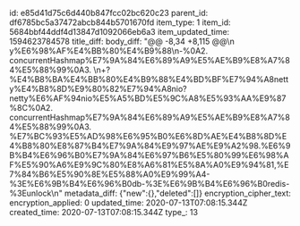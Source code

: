 id: e85d41d75c6d440b847fcc02bc620c23
parent_id: df6785bc5a37472abcb844b5701670fd
item_type: 1
item_id: 5684bbf44ddf4d13847d1092066eb6a3
item_updated_time: 1594623784578
title_diff: 
body_diff: "@@ -8,34 +8,115 @@\n y%E6%98%AF%E4%BB%80%E4%B9%88\n-%0A2. concurrentHashmap%E7%9A%84%E6%89%A9%E5%AE%B9%E8%A7%84%E5%88%99%0A3. \n+?%E4%B8%BA%E4%BB%80%E4%B9%88%E4%BD%BF%E7%94%A8netty%E4%B8%8D%E9%80%82%E7%94%A8nio?netty%E6%AF%94nio%E5%A5%BD%E5%9C%A8%E5%93%AA%E9%87%8C%0A2. concurrentHashmap%E7%9A%84%E6%89%A9%E5%AE%B9%E8%A7%84%E5%88%99%0A3. %E7%BC%93%E5%AD%98%E6%95%B0%E6%8D%AE%E4%B8%8D%E4%B8%80%E8%87%B4%E7%9A%84%E9%97%AE%E9%A2%98.%E6%9B%B4%E6%96%B0%E7%9A%84%E6%97%B6%E5%80%99%E6%98%AF%E5%90%A6%E9%9C%80%E8%A6%81%E5%8A%A0%E9%94%81,%E7%84%B6%E5%90%8E%E5%88%A0%E9%99%A4-%3E%E6%9B%B4%E6%96%B0db-%3E%E6%9B%B4%E6%96%B0redis-%3Eunlock\n"
metadata_diff: {"new":{},"deleted":[]}
encryption_cipher_text: 
encryption_applied: 0
updated_time: 2020-07-13T07:08:15.344Z
created_time: 2020-07-13T07:08:15.344Z
type_: 13